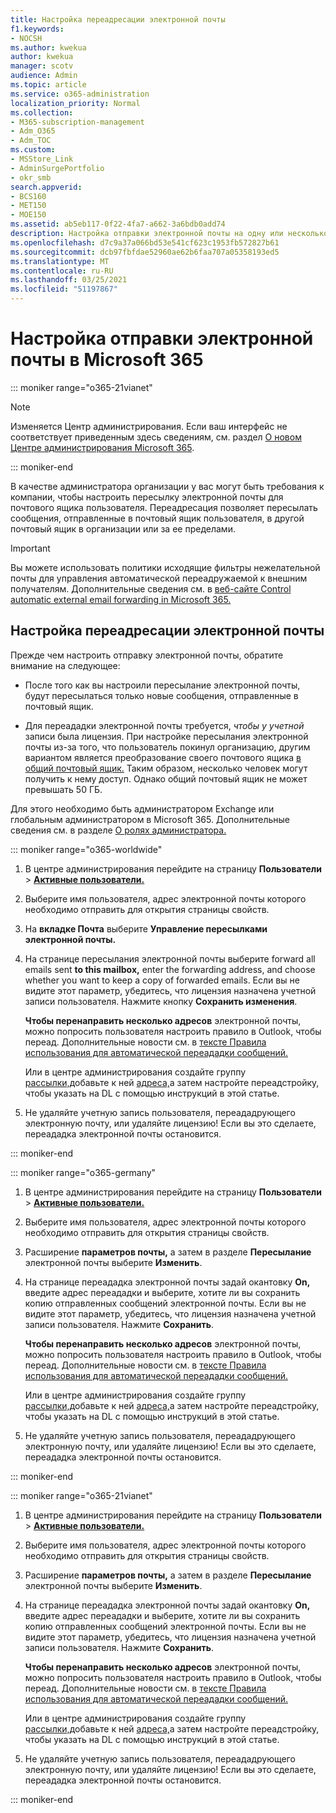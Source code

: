 ```yaml
---
title: Настройка переадресации электронной почты
f1.keywords:
- NOCSH
ms.author: kwekua
author: kwekua
manager: scotv
audience: Admin
ms.topic: article
ms.service: o365-administration
localization_priority: Normal
ms.collection:
- M365-subscription-management
- Adm_O365
- Adm_TOC
ms.custom:
- MSStore_Link
- AdminSurgePortfolio
- okr_smb
search.appverid:
- BCS160
- MET150
- MOE150
ms.assetid: ab5eb117-0f22-4fa7-a662-3a6bdb0add74
description: Настройка отправки электронной почты на одну или несколько учетных записей электронной почты с помощью Office365.
ms.openlocfilehash: d7c9a37a066bd53e541cf623c1953fb572827b61
ms.sourcegitcommit: dcb97fbfdae52960ae62b6faa707a05358193ed5
ms.translationtype: MT
ms.contentlocale: ru-RU
ms.lasthandoff: 03/25/2021
ms.locfileid: "51197867"
---
```

# <a name="configure-email-forwarding-in-microsoft-365"></a>Настройка отправки электронной почты в Microsoft 365

::: moniker range="o365-21vianet"

> [!NOTE]
> Изменяется Центр администрирования. Если ваш интерфейс не соответствует приведенным здесь сведениям, см. раздел [О новом Центре администрирования Microsoft 365](../microsoft-365-admin-center-preview.md?preserve-view=true&view=o365-21vianet).

::: moniker-end

В качестве администратора организации у вас могут быть требования к компании, чтобы настроить пересылку электронной почты для почтового ящика пользователя. Переадресация позволяет пересылать сообщения, отправленные в почтовый ящик пользователя, в другой почтовый ящик в организации или за ее пределами.

> [!IMPORTANT]
> Вы можете использовать политики исходящие фильтры нежелательной почты для управления автоматической переадружаемой к внешним получателям. Дополнительные сведения см. в [веб-сайте Control automatic external email forwarding in Microsoft 365.](https://docs.microsoft.com/microsoft-365/security/office-365-security/external-email-forwarding?view=o365-worldwide&preserve-view=true#how-the-outbound-spam-filter-policy-settings-work-with-other-automatic-email-forwarding-controls)

## <a name="configure-email-forwarding"></a>Настройка переадресации электронной почты

Прежде чем настроить отправку электронной почты, обратите внимание на следующее:

- После того как вы настроили пересылание электронной почты, будут пересылаться только новые сообщения, отправленные в почтовый ящик.  

- Для переададки электронной почты требуется,  *чтобы у учетной*  записи была лицензия. При настройке пересылания электронной почты из-за того, что пользователь покинул организацию, другим вариантом является преобразование своего почтового ящика [в общий почтовый ящик.](convert-user-mailbox-to-shared-mailbox.md) Таким образом, несколько человек могут получить к нему доступ. Однако общий почтовый ящик не может превышать 50 ГБ.

Для этого необходимо быть администратором Exchange или глобальным администратором в Microsoft 365. Дополнительные сведения см. в разделе [О ролях администратора.](../add-users/about-admin-roles.md)

::: moniker range="o365-worldwide"

1. В центре администрирования перейдите на страницу **Пользователи** \> **[Активные пользователи.](https://go.microsoft.com/fwlink/p/?linkid=834822)**

2. Выберите имя пользователя, адрес электронной почты которого необходимо отправить для открытия страницы свойств.

3. На **вкладке Почта** выберите **Управление пересылками электронной почты.**

4. На странице пересылания электронной почты выберите forward all emails sent **to this mailbox,** enter the forwarding address, and choose whether you want to keep a copy of forwarded emails. Если вы не видите этот параметр, убедитесь, что лицензия назначена учетной записи пользователя. Нажмите кнопку **Сохранить изменения**.

    **Чтобы перенаправить несколько адресов** электронной почты, можно попросить пользователя настроить правило в Outlook, чтобы переад. Дополнительные новости см. в [тексте Правила использования для автоматической переададки сообщений.](https://support.microsoft.com/office/45aa9664-4911-4f96-9663-ece42816d746)

     Или в центре администрирования создайте группу [рассылки,](../setup/create-distribution-lists.md)добавьте к ней [адреса,](add-user-or-contact-to-distribution-list.md)а затем настройте переадстройку, чтобы указать на DL с помощью инструкций в этой статье.

5. Не удаляйте учетную запись пользователя, переададрующего электронную почту, или удаляйте лицензию!  Если вы это сделаете, переададка электронной почты остановится.

::: moniker-end

::: moniker range="o365-germany"

1. В центре администрирования перейдите на страницу **Пользователи** \> **[Активные пользователи.](https://go.microsoft.com/fwlink/p/?linkid=847686)**

2. Выберите имя пользователя, адрес электронной почты которого необходимо отправить для открытия страницы свойств.

3. Расширение **параметров почты,** а затем в разделе **Пересылание** электронной почты выберите **Изменить**.

4. На странице переададка электронной почты задай окантовку **On,** введите адрес переададки и выберите, хотите ли вы сохранить копию отправленных сообщений электронной почты. Если вы не видите этот параметр, убедитесь, что лицензия назначена учетной записи пользователя. Нажмите **Сохранить**.

   **Чтобы перенаправить несколько адресов** электронной почты, можно попросить пользователя настроить правило в Outlook, чтобы переад. Дополнительные новости см. в [тексте Правила использования для автоматической переададки сообщений.](https://support.microsoft.com/office/45aa9664-4911-4f96-9663-ece42816d746)

   Или в центре администрирования создайте группу [рассылки,](../setup/create-distribution-lists.md)добавьте к ней [адреса,](add-user-or-contact-to-distribution-list.md)а затем настройте переадстройку, чтобы указать на DL с помощью инструкций в этой статье.

5. Не удаляйте учетную запись пользователя, переададрующего электронную почту, или удаляйте лицензию!  Если вы это сделаете, переададка электронной почты остановится.

::: moniker-end

::: moniker range="o365-21vianet"

1. В центре администрирования перейдите на страницу **Пользователи** \> **[Активные пользователи.](https://go.microsoft.com/fwlink/p/?linkid=850628)**

2. Выберите имя пользователя, адрес электронной почты которого необходимо отправить для открытия страницы свойств.

3. Расширение **параметров почты,** а затем в разделе **Пересылание** электронной почты выберите **Изменить**.

4. На странице переададка электронной почты задай окантовку **On,** введите адрес переададки и выберите, хотите ли вы сохранить копию отправленных сообщений электронной почты. Если вы не видите этот параметр, убедитесь, что лицензия назначена учетной записи пользователя. Нажмите **Сохранить**.

   **Чтобы перенаправить несколько адресов** электронной почты, можно попросить пользователя настроить правило в Outlook, чтобы переад. Дополнительные новости см. в [тексте Правила использования для автоматической переададки сообщений.](https://support.microsoft.com/office/45aa9664-4911-4f96-9663-ece42816d746)

   Или в центре администрирования создайте группу [рассылки,](../setup/create-distribution-lists.md)добавьте к ней [адреса,](add-user-or-contact-to-distribution-list.md)а затем настройте переадстройку, чтобы указать на DL с помощью инструкций в этой статье.

5. Не удаляйте учетную запись пользователя, переададрующего электронную почту, или удаляйте лицензию!  Если вы это сделаете, переададка электронной почты остановится.

::: moniker-end